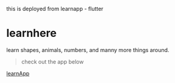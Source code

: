 this is deployed from learnapp - flutter
# learnhere
 learn shapes, animals, numbers, and manny more things around.

> check out the app below

[learnApp](https://nitinnaikwadi1.github.io/learnhere)